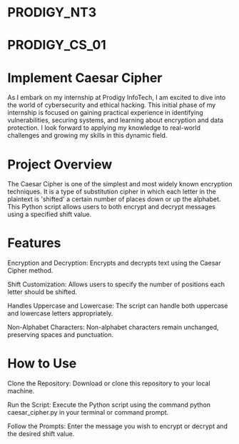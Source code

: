 # PRODIGY_NT3
# PRODIGY_CS_01
# Implement Caesar Cipher
As I embark on my internship at Prodigy InfoTech, I am excited to dive into the world of cybersecurity and ethical hacking. This initial phase of my internship is focused on gaining practical experience in identifying vulnerabilities, securing systems, and learning about encryption and data protection. I look forward to applying my knowledge to real-world challenges and growing my skills in this dynamic field.



# Project Overview

The Caesar Cipher is one of the simplest and most widely known encryption techniques. It is a type of substitution cipher in which each letter in the plaintext is 'shifted' a certain number of places down or up the alphabet. This Python script allows users to both encrypt and decrypt messages using a specified shift value.

# Features

Encryption and Decryption: Encrypts and decrypts text using the Caesar Cipher method.

Shift Customization: Allows users to specify the number of positions each letter should be shifted.

Handles Uppercase and Lowercase: The script can handle both uppercase and lowercase letters appropriately.

Non-Alphabet Characters: Non-alphabet characters remain unchanged, preserving spaces and punctuation.

# How to Use


Clone the Repository: Download or clone this repository to your local machine.

Run the Script: Execute the Python script using the command python caesar_cipher.py in your terminal or command prompt.

Follow the Prompts: Enter the message you wish to encrypt or decrypt and the desired shift value.
